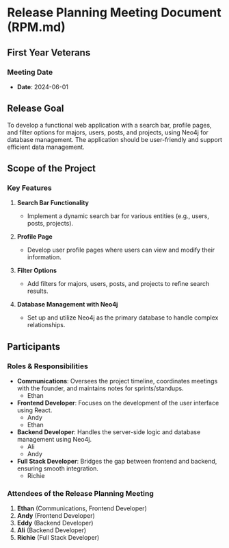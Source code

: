 # Release Planning Meeting Document (RPM.md)

## First Year Veterans

### Meeting Date

- **Date**: 2024-06-01

## Release Goal

To develop a functional web application with a search bar, profile pages, and filter options for majors, users, posts, and projects, using Neo4j for database management. The application should be user-friendly and support efficient data management.

## Scope of the Project

### Key Features

1. **Search Bar Functionality**
   - Implement a dynamic search bar for various entities (e.g., users, posts, projects).

2. **Profile Page**
   - Develop user profile pages where users can view and modify their information.

3. **Filter Options**
   - Add filters for majors, users, posts, and projects to refine search results.

4. **Database Management with Neo4j**
   - Set up and utilize Neo4j as the primary database to handle complex relationships.

## Participants

### Roles & Responsibilities

- **Communications**: Oversees the project timeline, coordinates meetings with the founder, and maintains notes for sprints/standups.
  - Ethan
- **Frontend Developer**: Focuses on the development of the user interface using React.
  - Andy
  - Ethan
- **Backend Developer**: Handles the server-side logic and database management using Neo4j.
  - Ali
  - Andy
- **Full Stack Developer**: Bridges the gap between frontend and backend, ensuring smooth integration.
  - Richie

### Attendees of the Release Planning Meeting

1. **Ethan** (Communications, Frontend Developer)
2. **Andy** (Frontend Developer)
3. **Eddy** (Backend Developer)
3. **Ali** (Backend Developer)
4. **Richie** (Full Stack Developer)
